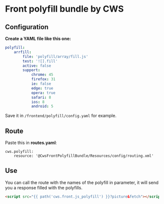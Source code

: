 # Front polyfill bundle by CWS

## Configuration

**Create a YAML file like this one:**

```yaml
polyfill:
    arrfill:
        file: 'polyfill/array/fill.js'
        test: '![].fill'
        active: false
        support:
            chrome: 45
            firefox: 31
            ie: false
            edge: true
            opera: true
            safari: 8
            ios: 8
            android: 5
```

Save it in `/frontend/polyfill/config.yaml` for example.

## Route

Paste this in __routes.yaml__:

```
cws.polyfill:
    resource: '@CwsFrontPolyfillBundle/Resources/config/routing.xml'
```

## Use

You can call the route with the names of the polyfill in parameter, it will send you a response filled with the polyfills.

```html
<script src="{{ path('cws.front.js_polyfill') }}?picture&fetch"></script>
```
